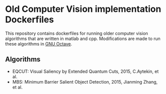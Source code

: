 # Old Computer Vision implementation Dockerfiles

This repository contains dockerfiles for running older computer vision algorithms that are
written in matlab and cpp. Modifications are made to run these algorithms in [GNU Octave](https://www.gnu.org/software/octave/).

## Algorithms

- EQCUT: Visual Saliency by Extended Quantum Cuts, 2015, C.Aytekin, et al. 
- MBS: Minimum Barrier Salient Object Detection, 2015, Jianming Zhang, et al.
